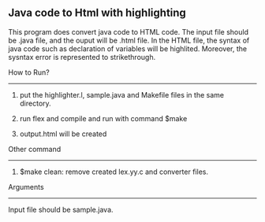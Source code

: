 Java code to Html with highlighting
--------------------------
This program does convert java code to HTML code.
The input file should be .java file, and the ouput will be .html file.
In the HTML file, the syntax of java code such as declaration of variables will be highlited.
Moreover, the sysntax error is represented to strikethrough.



How to Run?
__________________________
1. put the highlighter.l, sample.java and Makefile files in the same directory.

2. run flex and compile and run with command $make

3. output.html will be created


Other command
__________________________
1. $make clean: remove created lex.yy.c and converter files.


Arguments
__________________________
Input file should be sample.java.
